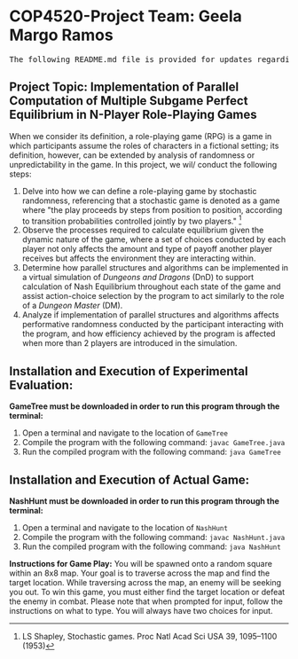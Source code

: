 # COP4520-Project Team: Geela Margo Ramos
<pre>
The following README.md file is provided for updates regarding the project topic and description and specific details on progress for this project.
</pre>

## Project Topic: Implementation of Parallel Computation of Multiple Subgame Perfect Equilibrium in N-Player Role-Playing Games
When we consider its definition, a role-playing game (RPG) is a game in which participants assume the roles of characters in a fictional setting; its definition, however, can be extended by analysis of randomness or unpredictability in the game. In this project, we wil/ conduct the following steps:

1. Delve into how we can define a role-playing game by stochastic randomness, referencing that a stochastic game is denoted as a game where "the play proceeds by steps from position to position, according to transition probabilities controlled jointly by two players." [^1]
2. Observe the processes required to calculate equilibrium given the dynamic nature of the game, where a set of choices conducted by each player not only affects the amount and type of payoff another player receives but affects the environment they are interacting within.
3. Determine how parallel structures and algorithms can be implemented in a virtual simulation of *Dungeons and Dragons* (DnD) to support calculation of Nash Equilibrium throughout each state of the game and assist action-choice selection by the program to act similarly to the role of a *Dungeon Master* (DM).
4. Analyze if implementation of parallel structures and algorithms affects performative randomness conducted by the participant interacting with the program, and how efficiency achieved by the program is affected when more than 2 players are introduced in the simulation.


[^1]: LS Shapley, Stochastic games. Proc Natl Acad Sci USA 39, 1095–1100 (1953)


## Installation and Execution of Experimental Evaluation:
**GameTree must be downloaded in order to run this program through the terminal:**

1. Open a terminal and navigate to the location of ```GameTree```
2. Compile the program with the following command: ```javac GameTree.java```
3. Run the compiled program with the following command: ```java GameTree```

## Installation and Execution of Actual Game:
**NashHunt must be downloaded in order to run this program through the terminal:**

1. Open a terminal and navigate to the location of ```NashHunt```
2. Compile the program with the following command: ```javac NashHunt.java```
3. Run the compiled program with the following command: ```java NashHunt```

**Instructions for Game Play:**
You will be spawned onto a random square within an 8x8 map. Your goal is to traverse across the map
and find the target location. While traversing across the map, an enemy will be seeking you out. To win
this game, you must either find the target location or defeat the enemy in combat. Please note that
when prompted for input, follow the instructions on what to type. You will always have two choices for
input.
